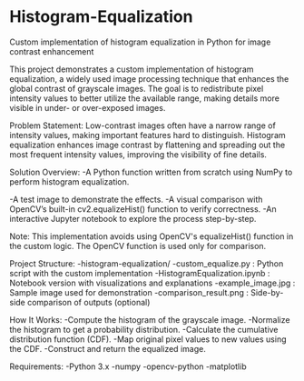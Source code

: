 # Histogram-Equalization
 Custom implementation of histogram equalization in Python for image contrast enhancement
 
This project demonstrates a custom implementation of histogram equalization, a widely used image processing technique that enhances the global contrast of grayscale images. The goal is to redistribute pixel intensity values to better utilize the available range, making details more visible in under- or over-exposed images.

Problem Statement:
Low-contrast images often have a narrow range of intensity values, making important features hard to distinguish. Histogram equalization enhances image contrast by flattening and spreading out the most frequent intensity values, improving the visibility of fine details.

Solution Overview:
-A Python function written from scratch using NumPy to perform histogram equalization.

-A test image to demonstrate the effects.
-A visual comparison with OpenCV’s built-in cv2.equalizeHist() function to verify correctness.
-An interactive Jupyter notebook to explore the process step-by-step.

Note: This implementation avoids using OpenCV's equalizeHist() function in the custom logic. The OpenCV function is used only for comparison.

Project Structure:
-histogram-equalization/
-custom_equalize.py : Python script with the custom implementation
-HistogramEqualization.ipynb : Notebook version with visualizations and explanations
-example_image.jpg : Sample image used for demonstration
-comparison_result.png : Side-by-side comparison of outputs (optional)

How It Works:
-Compute the histogram of the grayscale image.
-Normalize the histogram to get a probability distribution.
-Calculate the cumulative distribution function (CDF).
-Map original pixel values to new values using the CDF.
-Construct and return the equalized image.

Requirements:
-Python 3.x
-numpy
-opencv-python
-matplotlib
